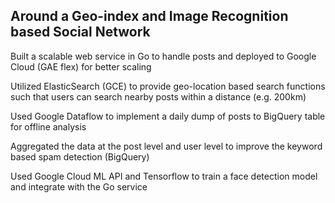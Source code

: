 ## Around a Geo-index and Image Recognition based Social Network
Built a scalable web service in Go to handle posts and deployed to Google Cloud (GAE flex) for better scaling

Utilized ElasticSearch (GCE) to provide geo-location based search functions such that users can search nearby posts within a distance (e.g. 200km)

Used Google Dataflow to implement a daily dump of posts to BigQuery table for offline analysis

Aggregated the data at the post level and user level to improve the keyword based spam detection (BigQuery)

Used Google Cloud ML API and Tensorflow to train a face detection model and integrate with the Go service

